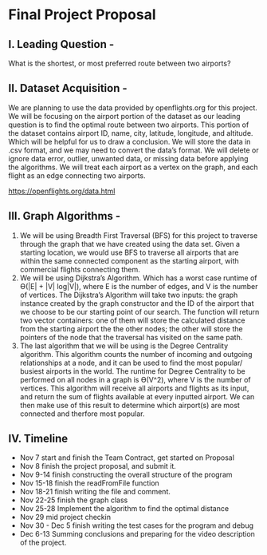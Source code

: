 # Final Project Proposal
## I. Leading Question - 
What is the shortest, or most preferred route between two airports?
## II. Dataset Acquisition - 
We are planning to use the data provided by openflights.org for this project. We will be focusing on the airport portion of the dataset as our leading question is to find the optimal route between two airports. This portion of the dataset contains airport ID, name, city, latitude, longitude, and altitude. Which will be helpful for us to draw a conclusion. We will store the data in .csv format, and we may need to convert the data’s format. We will delete or ignore data error, outlier, unwanted data, or missing data before applying the algorithms. We will treat each airport as a vertex on the graph, and each flight as an edge connecting two airports. 

https://openflights.org/data.html
## III. Graph Algorithms -
  1. We will be using Breadth First Traversal (BFS) for this project to traverse through the graph that we have created using the data set. Given a starting location, we would use BFS to traverse all airports that are within the same connected component as the starting airport, with commercial flights connecting them.
  2. We will be using Dijkstra’s Algorithm. Which has a worst case runtime of Ө(|E| + |V| log|V|), where E is the number of edges, and V is the number of vertices. The Dijkstra’s Algorithm will take two inputs: the graph instance created by the graph constructor and the ID of the airport that we choose to be our starting point of our search. The function will return two vector containers: one of them will store the calculated distance from the starting airport the the other nodes; the other will store the pointers of the node that the traversal has visited on the same path.
  3. The last algorithm that we will be using is the Degree Centrality algorithm. This algorithm counts the number of incoming and outgoing relationships at a node, and it can be used to find the most popular/ busiest airports in the world. The runtime for Degree Centrality to be performed on all nodes in a graph is Ө(V^2), where V is the number of vertices. This algorithm will receive all airports and flights as its input, and return the sum of flights available at every inputted airport. We can then make use of this result to determine which airport(s) are most connected and therfore most popular.

## IV. Timeline

  * Nov 7 start and finish the Team Contract, get started on Proposal
  * Nov 8 finish the project proposal, and submit it.
  * Nov 9-14  finish constructing the overall structure of the program
  * Nov 15-18 finish the readFromFile function
  * Nov 18-21 finish writing the file and comment.
  * Nov 22-25 finish the graph class
  * Nov 25-28 Implement the algorithm to find the optimal distance
  * Nov 29 mid project checkin
  * Nov 30 - Dec 5 finish writing the test cases for the program and debug
  * Dec 6-13 Summing conclusions and preparing for the video description of the project.

